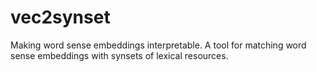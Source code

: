 # vec2synset
Making word sense embeddings interpretable. A tool for matching word sense embeddings with synsets of lexical resources.
